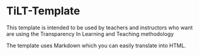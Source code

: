 # TiLT-Template

This template is intended to be used by teachers and instructors who want are using the Transparency In Learning and Teaching methodology

The template uses Markdown which you can easily translate into HTML.
